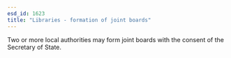 ```yaml
---
esd_id: 1623
title: "Libraries - formation of joint boards"
---
```


Two or more local authorities may form joint boards with the consent of the Secretary of State.

